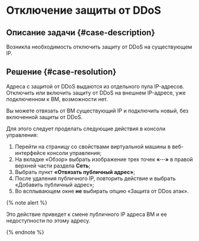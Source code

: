 # Отключение защиты от DDoS


## Описание задачи {#case-description}

Возникла необходимость отключить защиту от DDoS на существующем IP.

## Решение {#case-resolution}

Адреса с защитой от DDoS выдаются из отдельного пула IP-адресов. Отключить или включить защиту от DDoS на внешнем IP-адресе, уже подключенном к ВМ, возможности нет. 

Вы можете отвязать от ВМ существующий IP и подключить новый, без включенной защиты от DDoS. 

Для этого следует проделать следующие действия в консоли управления:
1. Перейти на страницу со свойствами виртуальной машины в веб-интерфейсе консоли управления;
2. На вкладке «Обзор» выбрать изображение трех точек **«···»** в правой верхней части раздела **Сеть**;
3. Выбрать пункт **«Отвязать публичный адрес»**;
4. После удаления публичного IP, повторить действие и выбрать «Добавить публичный адрес»;
5. Во всплывающем окне **не** выбирать опцию «Защита от DDos атак».

{% note alert %}

Это действие приведет к смене публичного IP адреса ВМ и ее недоступности по этому адресу.

{% endnote %}
